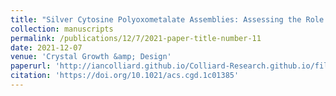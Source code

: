 ```yaml
---
title: "Silver Cytosine Polyoxometalate Assemblies: Assessing the Role of Polyoxometalates in Constructing Ag-DNA Suprastructures"
collection: manuscripts
permalink: /publications/12/7/2021-paper-title-number-11
date: 2021-12-07
venue: 'Crystal Growth &amp; Design'
paperurl: 'http://iancolliard.github.io/Colliard-Research.github.io/files/paper11.pdf'
citation: 'https://doi.org/10.1021/acs.cgd.1c01385'
---
```

